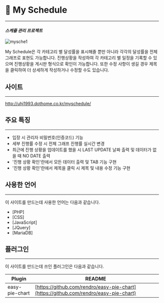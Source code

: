 # 📆 My Schedule
---
#### _스케쥴 관리 프로젝트_
![mysche1](https://user-images.githubusercontent.com/72803184/109382414-a7be1280-7923-11eb-9464-cd6511eda896.gif)

My Schedule은 각 카테고리 별 달성률을 표시해줄 뿐만 아니라 각각의 달성률을 전체 그래프로 표현도 가능합니다.
진행상황을 작성하여 각 카테고리 별 일정을 기록할 수 있으며 진행상황을 게시판 형식으로 확인이 가능합니다.
또한 수정 사항이 생길 경우 제목을 클릭하여 더 상세하게 작성하거나 수정할 수도 있습니다.


## 사이트
---
http://uhj1993.dothome.co.kr/myschedule/

## 주요 특징
---

- 입장 시 관리자 비밀번호(인증코드) 기능
- 세부 진행률 수정 시 전체 그래프 진행률 실시간 변경
- 최근에 진행 상황을 업데이트를 했을 시 LAST UPDATE 날짜 출력 및 데이터가 없을 때 NO DATE 출력
- '진행 상황 확인'란에서 모든 데이터 출력 및 TAB 기능 구현
- '진행 상황 확인'란에서 제목을 클릭 시 제목 및 내용 수정 기능 구현

## 사용한 언어
---
이 사이트를 만드는데 사용한 언어는 다음과 같습니다.

- [PHP]
- [CSS] 
- [JavaScript] 
- [JQuery]
- [MariaDB]

## 플러그인
---

이 사이트를 만드는데 쓰인 플러그인은 다음과 같습니다.

| Plugin | README |
| ------ | ------ |
| easy-pie-chart | [https://github.com/rendro/easy-pie-chart](https://github.com/rendro/easy-pie-chart) |

